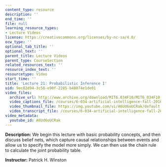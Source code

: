 ```yaml
---
content_type: resource
description: ''
end_time: ''
file: null
learning_resource_types:
- Lecture Videos
license: https://creativecommons.org/licenses/by-nc-sa/4.0/
ocw_type: ''
optional_tab_title: ''
optional_text: ''
parent_title: Lecture Videos
parent_type: CourseSection
related_resources_text: ''
resource_index_text: ''
resourcetype: Video
start_time: ''
title: 'Lecture 21: Probabilistic Inference I'
uid: 9ec82d94-3c58-e90f-2285-b48074e1de01
video_files:
  archive_url: http://www.archive.org/download/MIT6.034F10/MIT6_034F10_lec21_300k.mp4
  video_captions_file: /courses/6-034-artificial-intelligence-fall-2010/873e6972906c5be98d0452072b5253eb_A6Ud6oUCRak.vtt
  video_thumbnail_file: https://img.youtube.com/vi/A6Ud6oUCRak/default.jpg
  video_transcript_file: /courses/6-034-artificial-intelligence-fall-2010/bbc0d3658c1df7d9ff7d7356866350d3_A6Ud6oUCRak.pdf
video_metadata:
  youtube_id: A6Ud6oUCRak
---
```


**Description:** We begin this lecture with basic probability concepts, and then discuss belief nets, which capture causal relationships between events and allow us to specify the model more simply. We can then use the chain rule to calculate the joint probability table.

**Instructor:** Patrick H. Winston

